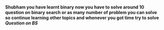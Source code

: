 
#### Shubham you have learnt binary now  you have to solve around 10 question on binary search or as many number of problem you can solve so continue learning other topics and whenever you got time try to solve *Question on BS*
